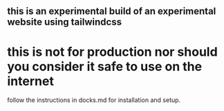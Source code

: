 ## this is an experimental build of an experimental website using tailwindcss ##
# this is not for production nor should you consider it safe to use on the internet #

follow the instructions in docks.md for installation and setup.

